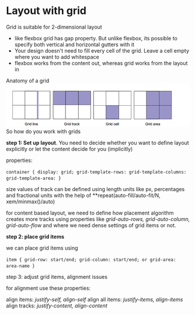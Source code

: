 # Layout with grid

Grid is suitable for 2-dimensional layout

* like flexbox grid has gap property. But unlike flexbox, its possible to specify both vertical and horizontal gutters with it
* Your design doesn't need to fill every cell of the grid. Leave a cell empty where you want to add whitespace
* flexbox works from the content out, whereas grid works from the layout in

Anatomy of a grid
![Anatomy](./anatomyGrid.png)
So how do you work with grids

**step 1: Set up layout**. You need to decide whether you want to define layout explicitly or let the content decide for you (implicitly)

properties:

`
	container {
		display: grid;
		grid-template-rows:
		grid-template-columns:
		grid-template-area:
	}
`

size values of track can be defined using length units like px, percentages and fractional units with the help of **repeat(auto-fill/auto-fit/N, xem/minmax()/auto)

for content based layout, we need to define how placement algorithm creates more tracks using properties like *grid-auto-rows, grid-auto-column, grid-auto-flow* and where we need dense settings of grid items or not.

**step 2: place grid items**

we can place grid items using 

`item {
grid-row: start/end;
grid-column: start/end;
or grid-area: area-name
}`

step 3: adjust grid items, alignment issues

for alignment use these properties:

align items: *justify-self, align-self*
align all items: *justify-items, align-items*
align tracks: *justify-content, align-content*



